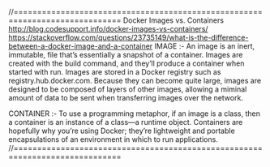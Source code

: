 //=============================================================================
Docker Images vs. Containers
http://blog.codesupport.info/docker-images-vs-containers/
https://stackoverflow.com/questions/23735149/what-is-the-difference-between-a-docker-image-and-a-container
IMAGE :- An image is an inert, immutable, file that’s essentially a snapshot 
of a container. Images are created with the build command, and they’ll 
produce a container when started with run. Images are stored in a Docker 
registry such as registry.hub.docker.com. Because they can become quite large, 
images are designed to be composed of layers of other images, allowing a miminal 
amount of data to be sent when transferring images over the network.

CONTAINER :- To use a programming metaphor, if an image is a class, then 
a container is an instance of a class—a runtime object. Containers are 
hopefully why you’re using Docker; they’re lightweight and portable 
encapsulations of an environment in which to run applications.
//=============================================================================
